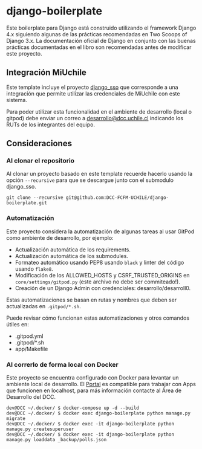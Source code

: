 # django-boilerplate

Este boilerplate para Django está construido utilizando el framework Django 4.x siguiendo algunas de las prácticas recomendadas en Two Scoops of Django 3.x. La documentación oficial de Django en conjunto con las buenas prácticas documentadas en el libro son recomendadas antes de modificar este proyecto.

## Integración MiUchile

Este template incluye el proyecto [django_sso](https://github.com/DCC-FCFM-UCHILE/django_sso) que corresponde a una integración que
permite utilizar las credenciales de MiUchile con este sistema.

Para poder utilizar esta funcionalidad en el ambiente de desarrollo (local o gitpod) debe enviar un correo a desarrollo@dcc.uchile.cl 
indicando los RUTs de los integrantes del equipo.

## Consideraciones

### Al clonar el repositorio

Al clonar un proyecto basado en este template recuerde hacerlo usando la opción `--recursive` para que se descargue junto con el submodulo django_sso.

```console
git clone --recursive git@github.com:DCC-FCFM-UCHILE/django-boilerplate.git
```

### Automatización

Este proyecto considera la automatización de algunas tareas al usar GitPod como ambiente de desarrollo, por ejemplo:

- Actualización automática de los requirements.
- Actualización automática de los submodules.
- Formateo automático usando PEP8 usando `black` y linter del código usando `flake8`.
- Modificación de los ALLOWED_HOSTS y CSRF_TRUSTED_ORIGINS en `core/settings/gitpod.py` (este archivo no debe ser commiteado!).
- Creación de un Django Admin con credenciales: desarrollo/desarroll0.

Estas automatizaciones se basan en rutas y nombres que deben ser actualizadas en `.gitpod/*.sh`.
 
Puede revisar cómo funcionan estas automatizaciones y otros comandos útiles en:

- .gitpod.yml
- .gitpod/*.sh
- app/Makefile

### Al correrlo de forma local con Docker

Este proyecto se encuentra configurado con Docker para levantar un ambiente local de desarrollo. El [Portal](https://portal.dcc.uchile.cl) es compatible para trabajar con Apps que funcionen en localhost, para más información contacte al Área de Desarrollo del DCC.

```console
dev@DCC ~/.docker/ $ docker-compose up -d --build
dev@DCC ~/.docker/ $ docker exec django-boilerplate python manage.py migrate
dev@DCC ~/.docker/ $ docker exec -it django-boilerplate python manage.py createsuperuser
dev@DCC ~/.docker/ $ docker exec -it django-boilerplate python manage.py loaddata _backup/polls.json
```
